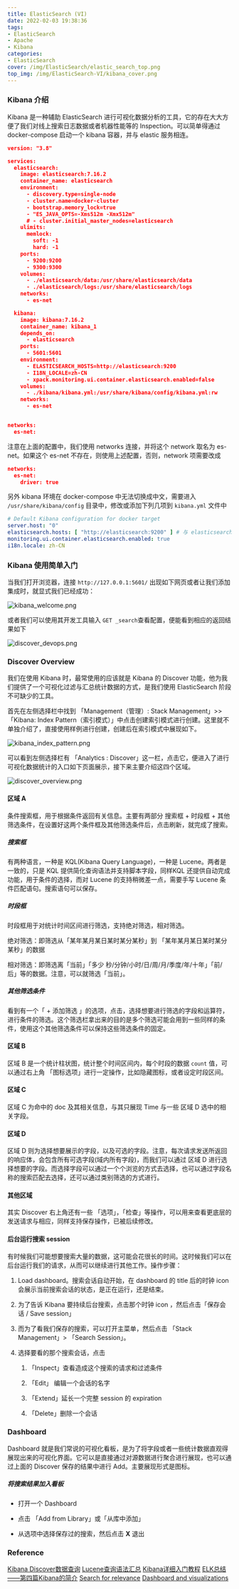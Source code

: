 ```yaml
---
title: ElasticSearch (VI)
date: 2022-02-03 19:38:36
tags:
- ElasticSearch
- Apache
- Kibana
categories:
- ElasticSearch
cover: /img/ElasticSearch/elastic_search_top.png
top_img: /img/ElasticSearch-VI/kibana_cover.png
---
```


### Kibana 介绍

Kibana 是一种辅助 ElasticSearch 进行可视化数据分析的工具，它的存在大大方便了我们对线上搜索日志数据或者机器性能等的 Inspection。可以简单得通过 docker-compose 启动一个 kibana 容器，并与 elastic 服务相连。

```json
version: "3.8"

services:
  elasticsearch:
    image: elasticsearch:7.16.2
    container_name: elasticsearch
    environment:
      - discovery.type=single-node
      - cluster.name=docker-cluster
      - bootstrap.memory_lock=true
      - "ES_JAVA_OPTS=-Xms512m -Xmx512m"
      # - cluster.initial_master_nodes=elasticsearch
    ulimits:
      memlock:
        soft: -1
        hard: -1
    ports:
      - 9200:9200
      - 9300:9300
    volumes:
      - ./elasticsearch/data:/usr/share/elasticsearch/data
      - ./elasticsearch/logs:/usr/share/elasticsearch/logs
    networks:
      - es-net

  kibana:
    image: kibana:7.16.2
    container_name: kibana_1
    depends_on:
      - elasticsearch
    ports:
      - 5601:5601
    environment:
      - ELASTICSEARCH_HOSTS=http://elasticsearch:9200
      - I18N_LOCALE=zh-CN
      - xpack.monitoring.ui.container.elasticsearch.enabled=false
    volumes:
      - ./kibana/kibana.yml:/usr/share/kibana/config/kibana.yml:rw
    networks:
      - es-net


networks:
  es-net:
```

注意在上面的配置中，我们使用 networks 连接，并将这个 network 取名为 es-net。如果这个 es-net 不存在，则使用上述配置，否则，network 项需要改成

```json
networks:
  es-net: 
    driver: true
```

另外 kibana 环境在 docker-compose 中无法切换成中文，需要进入 `/usr/share/kibana/config` 目录中，修改或添加下列几项到 `kibana.yml` 文件中

```yaml
# Default Kibana configuration for docker target
server.host: "0"
elasticsearch.hosts: [ "http://elasticsearch:9200" ] # 与 elasticsearch 中设定的名字有关
monitoring.ui.container.elasticsearch.enabled: true
i18n.locale: zh-CN
```

### Kibana 使用简单入门

当我们打开浏览器，连接 `http://127.0.0.1:5601/` 出现如下网页或者让我们添加集成时，就显式我们已经成功：

![kibana_welcome.png](https://jason24-zeng.github.io/img/ElasticSearch-VI/kibana_welcome.png)

或者我们可以使用其开发工具输入 `GET _search`查看配置，便能看到相应的返回结果如下

![discover_devops.png](https://jason24-zeng.github.io/img/ElasticSearch-VI/discover_devops.png)

### Discover Overview

我们在使用 Kibana 时，最常使用的应该就是 Kibana 的 Discover 功能，他为我们提供了一个可视化过滤与汇总统计数据的方式，是我们使用 ElasticSearch 阶段不可缺少的工具。

首先在左侧选择栏中找到 「Management（管理）: Stack Management」>> 「Kibana: Index Pattern（索引模式）」中点击创建索引模式进行创建。这里就不单独介绍了，直接使用样例进行创建，创建后在索引模式中展现如下。

![kibana_index_pattern.png](https://jason24-zeng.github.io/img/ElasticSearch-VI/kibana_index_pattern.png)

可以看到左侧选择栏有 「Analytics : Discover」这一栏，点击它，便进入了进行可视化数据统计的入口如下页面展示，接下来主要介绍这四个区域。

![discover_overview.png](https://jason24-zeng.github.io/img/ElasticSearch-VI/discover_overview.png)

#### 区域 A

条件搜索框，用于根据条件返回有关信息。主要有两部分 搜索框 + 时段框 + 其他筛选条件，在设置好这两个条件框及其他筛选条件后，点击刷新，就完成了搜索。

##### 搜索框

有两种语言，一种是 KQL(Kibana Query Language)，一种是 Lucene。两者是一致的，只是 KQL 提供简化查询语法并支持脚本字段，同样KQL 还提供自动完成功能，用于条件的选择，而对 Lucene 的支持稍微差一点，需要手写 Lucene 条件匹配语句。搜索语句可以保存。

##### 时段框

时段框用于对统计时间区间进行筛选，支持绝对筛选，相对筛选。

绝对筛选：即筛选从「某年某月某日某时某分某秒」到 「某年某月某日某时某分某秒」的数据

相对筛选：即筛选离「当前」「多少 秒/分钟/小时/日/周/月/季度/年/十年」「前/后」等的数据。注意，可以就筛选「当前」。

##### 其他筛选条件

看到有一个「 + 添加筛选 」的选项，点击，选择想要进行筛选的字段和运算符，进行条件的筛选。这个筛选栏拿出来的目的是多个筛选可能会用到一些同样的条件，使用这个其他筛选条件可以保持这些筛选条件的固定。

#### 区域 B

区域 B 是一个统计柱状图，统计整个时间区间内，每个时段的数据 `count` 值，可以通过右上角 「图标选项」进行一定操作，比如隐藏图标，或者设定时段区间。

#### 区域 C

区域 C 为命中的 doc 及其相关信息，与其只展现 Time 与一些 区域 D 选中的相关字段。

#### 区域 D

区域 D 则为选择想要展示的字段，以及可选的字段。注意，每次请求发送所返回的响应体，会包含所有可选字段(域内所有字段)，而我们可以通过 区域 D 进行选择想要的字段。而选择字段可以通过一个个浏览的方式去选择，也可以通过字段名称的搜索匹配去选择，还可以通过类别筛选的方式进行。

#### 其他区域

其实 Discover 右上角还有一些 「选项」，「检查」等操作，可以用来查看更底层的发送请求与相应，同样支持保存操作，已被后续修改。

#### 后台运行搜索 session

有时候我们可能想要搜索大量的数据，这可能会花很长的时间。这时候我们可以在后台运行我们的请求，从而可以继续进行其他工作。操作步骤：

1. Load dashboard。搜索会话自动开始，在 dashboard 的 title 后的时钟 icon 会展示当前搜索会话的状态，是正在运行，还是结束。

2. 为了告诉 Kibana 要持续后台搜索，点击那个时钟 icon ，然后点击「保存会话 / Save session」

3. 而为了看我们保存的搜索，可以打开主菜单，然后点击 「Stack Management」> 「Search Session」。

4. 选择要看的那个搜索会话，点击 
   
   1. 「Inspect」查看造成这个搜索的请求和过滤条件
   
   2. 「Edit」 编辑一个会话的名字
   
   3. 「Extend」延长一个完整 session 的 expiration
   
   4. 「Delete」删除一个会话

### Dashboard

Dashboard 就是我们常说的可视化看板，是为了将字段或者一些统计数据直观得展现出来的可视化界面。它可以是直接通过对源数据进行聚合进行展现，也可以通过上面的 Discover 保存的结果中进行 Add。主要展现形式是图标。

##### 将搜索结果加入看板

- 打开一个 Dashboard

- 点击 「Add from Library」或「从库中添加」

- 从选项中选择保存过的搜索，然后点击 **X** 退出

### Reference

[Kibana Discover数据查询](https://www.tizi365.com/archives/796.html)
[Lucene查询语法汇总](https://www.cnblogs.com/chenqionghe/p/12501218.html)
[Kibana详细入门教程](https://www.cnblogs.com/chenqionghe/p/12503181.html)
[ELK总结——第四篇Kibana的简介](https://zhuanlan.zhihu.com/p/102185616)
[Search for relevance](https://www.elastic.co/guide/en/kibana/current/discover-search-for-relevance.html)
[Dashboard and visualizations](https://www.elastic.co/guide/en/kibana/current/dashboard.html#dashboard)
